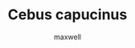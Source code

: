 ---
layout: post
author: maxwell
title: Cebus capucinus
description: 
tags: []
image: 
  feature: 
  credit: 
  creditlink: 
permalink: cebus-capucinus
---